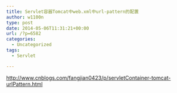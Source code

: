 ```yaml
---
title: Servlet容器Tomcat中web.xml中url-pattern的配置
author: w1100n
type: post
date: 2014-05-06T11:31:21+00:00
url: /?p=6582
categories:
  - Uncategorized
tags:
  - Servlet

---
```

http://www.cnblogs.com/fangjian0423/p/servletContainer-tomcat-urlPattern.html